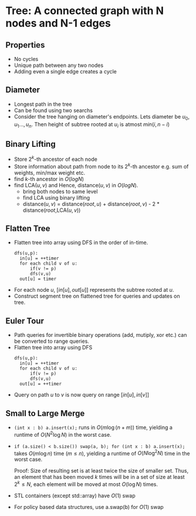# Tree: A connected graph with N nodes and N-1 edges

## Properties

- No cycles
- Unique path between any two nodes
- Adding even a single edge creates a cycle

## Diameter

- Longest path in the tree
- Can be found using two searchs
- Consider the tree hanging on diameter's endpoints. Lets diameter be $u_0, u_1...,u_n$. Then height of subtree rooted at $u_i$ is atmost $min(i, n-i)$

## Binary Lifting

- Store $2^k$-th ancestor of each node
- Store information about path from node to its $2^k$-th ancestor e.g. sum of weights, min/max weight etc.
- find $k$-th ancestor in $O(logN)$
- find LCA($u,v$) and Hence, distance($u,v$) in $O(logN)$.
  - bring both nodes to same level
  - find LCA using binary lifting
  - distance($u,v$) = distance($root,u$) + distance($root,v$) - $2$ \* distance($root$,LCA($u,v$))

## Flatten Tree

- Flatten tree into array using DFS in the order of in-time.
  ```
  dfs(u,p):
    in[u] = ++timer
    for each child v of u:
        if(v != p)
        dfs(v,u)
    out[u] = timer
  ```
- For each node $u$, $[in[u], out[u]]$ represents the subtree rooted at $u$.
- Construct segment tree on flattened tree for queries and updates on tree.

## Euler Tour

- Path queries for invertible binary operations (add, mutiply, xor etc.) can be converted to range queries.
- Flatten tree into array using DFS
  ```
  dfs(u,p):
    in[u] = ++timer
    for each child v of u:
        if(v != p)
        dfs(v,u)
    out[u] = ++timer
  ```
- Query on path $u$ to $v$ is now query on range $[in[u], in[v]]$

## Small to Large Merge

- `(int x : b) a.insert(x);` runs in $O(m\log (n+m))$ time, yielding a runtime of $O(N^2\log N)$ in the worst case.

- `if (a.size() < b.size()) swap(a, b); for (int x : b) a.insert(x);` takes $O(m\log n)$ time ($m \leq n$), yielding a runtime of $O(N\log^2N)$ time in the worst case.

  

  Proof: Size of resulting set is at least twice the size of smaller set. Thus, an element that has been moved $k$ times will be in a set of size at least $2^k \leq N$, each element will be moved at most $O(\log N)$ times.

- STL containers (except std::array) have $O(1)$ swap
- For policy based data structures, use a.swap(b) for $O(1)$ swap
